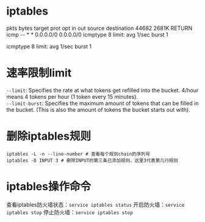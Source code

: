 # iptables
 pkts bytes target     prot opt in     out     source               destination
44682 2681K RETURN     icmp --  *      *       0.0.0.0/0            0.0.0.0/0            icmptype 8 limit: avg 1/sec burst 1

icmptype 8 limit: avg 1/sec burst 1

# 速率限制limit
`--limit`: Specifies the rate at what tokens get refilled into the bucket. 4/hour means 4 tokens per hour (1 token every 15 minutes).  
`--limit-burst`: Specifies the maximum amount of tokens that can be filled in the bucket. (This is also the amount of tokens the bucket starts out with).

# 删除iptables规则
```shell
iptables -L -n --line-number # 查看每个规则chain的序列号
iptables -D INPUT 3 # 删除INPUT的第三条已添加规则，这里3代表第几行规则
```

# iptables操作命令
查看iptables防火墙状态：`service iptables status`
开启防火墙：`service iptables stop`
停止防火墙：`service iptables stop`